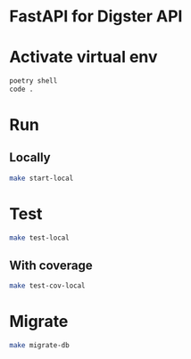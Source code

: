 # FastAPI for Digster API

# Activate virtual env
```sh
poetry shell
code .
```
# Run
## Locally
```sh
make start-local
```
# Test
```sh
make test-local
```
## With coverage
```sh
make test-cov-local
```
# Migrate
```sh
make migrate-db
